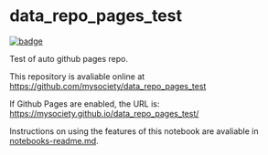 
# data_repo_pages_test

[![badge](https://mybinder.org/badge.svg)](https://mybinder.org/v2/gh/mysociety/data_repo_pages_test/HEAD)

Test of auto github pages repo.

This repository is avaliable online at https://github.com/mysociety/data_repo_pages_test

If Github Pages are enabled, the URL is: https://mysociety.github.io/data_repo_pages_test/

Instructions on using the features of this notebook are avaliable in [notebooks-readme.md](notebooks-readme.md).
